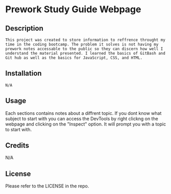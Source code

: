 # Prework Study Guide Webpage

## Description
    This project was created to store information to reffrence throught my time in the coding bootcamp. The problem it solves is not having my prework notes accessable to the public so they can discern how well I understand the material presented. I learned the basics of GitBash and Git hub as well as the basics for JavaScript, CSS, and HTML. 


## Installation
    N/A

## Usage

Each sections contains notes about a diffrent topic. If you dont know what subject to start with you can access the DevTools by right clickng on the webpage and clicking on the "Inspect" option. It will prompt you with a topic to start with.

## Credits

N/A

## License

Please refer to the LICENSE in the repo.